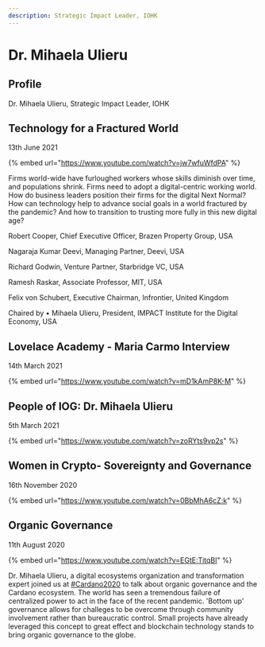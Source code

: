 ```yaml
---
description: Strategic Impact Leader, IOHK
---
```


# Dr. Mihaela Ulieru

## Profile

Dr. Mihaela Ulieru, Strategic Impact Leader, IOHK

## Technology for a Fractured World

13th June 2021

{% embed url="https://www.youtube.com/watch?v=jw7wfuWfdPA" %}

Firms world-wide have furloughed workers whose skills diminish over time, and populations shrink. Firms need to adopt a digital-centric working world. How do business leaders position their firms for the digital Next Normal? How can technology help to advance social goals in a world fractured by the pandemic? And how to transition to trusting more fully in this new digital age?

Robert Cooper, Chief Executive Officer, Brazen Property Group, USA

Nagaraja Kumar Deevi, Managing Partner, Deevi, USA

Richard Godwin, Venture Partner, Starbridge VC, USA

Ramesh Raskar, Associate Professor, MIT, USA

Felix von Schubert, Executive Chairman, Infrontier, United Kingdom

Chaired by • Mihaela Ulieru, President, IMPACT Institute for the Digital Economy, USA

## Lovelace Academy - Maria Carmo Interview

14th March 2021

{% embed url="https://www.youtube.com/watch?v=mD1kAmP8K-M" %}

## People of IOG: Dr. Mihaela Ulieru

5th March 2021

{% embed url="https://www.youtube.com/watch?v=zoRYts9vp2s" %}

## Women in Crypto- Sovereignty and Governance

16th November 2020

{% embed url="https://www.youtube.com/watch?v=0BbMhA6cZ:k" %}

## Organic Governance

11th August 2020

{% embed url="https://www.youtube.com/watch?v=EGtE:TitqBI" %}

Dr. Mihaela Ulieru, a digital ecosystems organization and transformation expert joined us at [#Cardano2020](https://www.youtube.com/hashtag/cardano2020) to talk about organic governance and the Cardano ecosystem. The world has seen a tremendous failure of centralized power to act in the face of the recent pandemic. 'Bottom up' governance allows for challeges to be overcome through community involvement rather than bureaucratic control. Small projects have already leveraged this concept to great effect and blockchain technology stands to bring organic governance to the globe.
